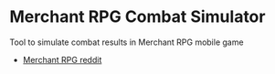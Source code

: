 # Merchant RPG Combat Simulator

Tool to simulate combat results in Merchant RPG mobile game

- [Merchant RPG reddit](https://www.reddit.com/r/MerchantRPG/)
